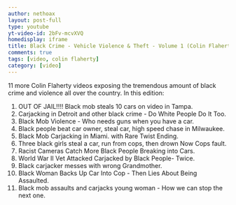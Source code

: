 ```yaml
---
author: nethoax
layout: post-full
type: youtube
yt-video-id: 2bFv-mcvXVQ
homedisplay: iframe
title: Black Crime - Vehicle Violence & Theft - Volume 1 (Colin Flaherty Compilation 81)
comments: true
tags: [video, colin flaherty]
category: [video]
---
```


11 more Colin Flaherty videos exposing the tremendous amount of black crime and violence all over the country. In this edition:

1. OUT OF JAIL!!!! Black mob steals 10 cars on video in Tampa.
2. Carjacking in Detroit and other black crime - Do White People Do It Too.
3. Black Mob Violence - Who needs guns when you have a car.
4. Black people beat car owner, steal car, high speed chase in Milwaukee.
5. Black Mob Carjacking in Miami. with Rare Twist Ending.
6. Three black girls steal a car, run from cops, then drown Now Cops fault.
7. Racist Cameras Catch More Black People Breaking into Cars.
8. World War II Vet Attacked Carjacked by Black People- Twice.
9. Black carjacker messes with wrong Grandmother.
10. Black Woman Backs Up Car Into Cop - Then Lies About Being Assaulted.
11. Black mob assaults and carjacks young woman - How we can stop the next one.
